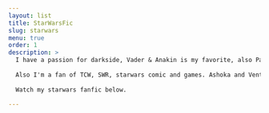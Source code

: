 ```yaml
---
layout: list
title: StarWarsFic
slug: starwars
menu: true
order: 1
description: >
  I have a passion for darkside, Vader & Anakin is my favorite, also Palpatine, Thawn and Maul.
  
  Also I'm a fan of TCW, SWR, starwars comic and games. Ashoka and Ventress are always my girl.<br>
  
  Watch my starwars fanfic below.

---
```

